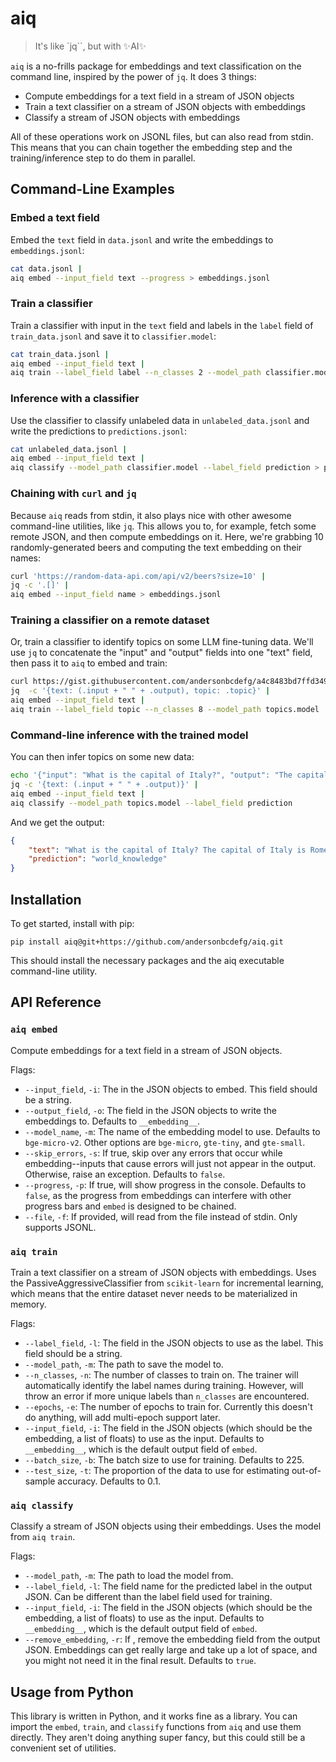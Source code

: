 # aiq
> It's like `jq``, but with ✨AI✨

`aiq` is a no-frills package for embeddings and text classification on the command line, inspired by the power of `jq`. It does 3 things:
- Compute embeddings for a text field in a stream of JSON objects
- Train a text classifier on a stream of JSON objects with embeddings
- Classify a stream of JSON objects with embeddings

All of these operations work on JSONL files, but can also read from stdin. This means that you can chain together the embedding step and the training/inference step to do them in parallel.

## Command-Line Examples

### Embed a text field
Embed the `text` field in `data.jsonl` and write the embeddings to `embeddings.jsonl`:
```bash
cat data.jsonl | 
aiq embed --input_field text --progress > embeddings.jsonl
```

### Train a classifier
Train a classifier with input in the `text` field and labels in the `label` field of `train_data.jsonl` and save it to `classifier.model`:
```bash
cat train_data.jsonl | 
aiq embed --input_field text | 
aiq train --label_field label --n_classes 2 --model_path classifier.model
```

### Inference with a classifier
Use the classifier to classify unlabeled data in `unlabeled_data.jsonl` and write the predictions to `predictions.jsonl`:
```bash
cat unlabeled_data.jsonl | 
aiq embed --input_field text | 
aiq classify --model_path classifier.model --label_field prediction > predictions.jsonl
```

### Chaining with `curl` and `jq`
Because `aiq` reads from stdin, it also plays nice with other awesome command-line utilities, like `jq`. This allows you to, for example, fetch some remote JSON, and then compute embeddings on it. Here, we're grabbing 10 randomly-generated beers and computing the text embedding on their names:
```bash
curl 'https://random-data-api.com/api/v2/beers?size=10' | 
jq -c '.[]' | 
aiq embed --input_field name > embeddings.jsonl
```

### Training a classifier on a remote dataset
Or, train a classifier to identify topics on some LLM fine-tuning data. We'll use `jq` to concatenate the "input" and "output" fields into one "text" field, then pass it to `aiq` to embed and train:
```bash
curl https://gist.githubusercontent.com/andersonbcdefg/a4c8483bd7ffd349e685a6c04660c179/raw/ff7c18b8530982312dafe5db750177fb3e8be186/topics.jsonl | 
jq  -c '{text: (.input + " " + .output), topic: .topic}' | 
aiq embed --input_field text | 
aiq train --label_field topic --n_classes 8 --model_path topics.model
```

### Command-line inference with the trained model
You can then infer topics on some new data:
```bash
echo '{"input": "What is the capital of Italy?", "output": "The capital of Italy is Rome."}' | 
jq -c '{text: (.input + " " + .output)}' | 
aiq embed --input_field text | 
aiq classify --model_path topics.model --label_field prediction
```

And we get the output:
```json
{
    "text": "What is the capital of Italy? The capital of Italy is Rome.", 
    "prediction": "world_knowledge"
}
```

## Installation
To get started, install with pip:
```
pip install aiq@git+https://github.com/andersonbcdefg/aiq.git
```

This should install the necessary packages and the aiq executable command-line utility.

## API Reference

### `aiq embed`
Compute embeddings for a text field in a stream of JSON objects.

Flags:
- `--input_field`, `-i`: The in the JSON objects to embed. This field should be a string.
- `--output_field`, `-o`: The field in the JSON objects to write the embeddings to. Defaults to `__embedding__`.
- `--model_name`, `-m`: The name of the embedding model to use. Defaults to `bge-micro-v2`. Other options are `bge-micro`, `gte-tiny`, and `gte-small`.
- `--skip_errors`, `-s`: If true, skip over any errors that occur while embedding--inputs that cause errors will just not appear in the output. Otherwise, raise an exception. Defaults to `false`.
- `--progress`, `-p`: If true, will show progress in the console. Defaults to `false`, as the progress from embeddings can interfere with other progress bars and `embed` is designed to be chained.
- `--file`, `-f`: If provided, will read from the file instead of stdin. Only supports JSONL.

### `aiq train`
Train a text classifier on a stream of JSON objects with embeddings. Uses the PassiveAggressiveClassifier from `scikit-learn` for incremental learning, which means that the entire dataset never needs to be materialized in memory.

Flags:
- `--label_field`, `-l`: The field in the JSON objects to use as the label. This field should be a string.
- `--model_path`, `-m`: The path to save the model to.
- `--n_classes`, `-n`: The number of classes to train on. The trainer will automatically identify the label names during training. However, will throw an error if more unique labels than `n_classes` are encountered.
- `--epochs`, `-e`: The number of epochs to train for. Currently this doesn't do anything, will add multi-epoch support later.
- `--input_field`, `-i`: The field in the JSON objects (which should be the embedding, a list of floats) to use as the input. Defaults to `__embedding__`, which is the default output field of `embed`.
- `--batch_size`, `-b`: The batch size to use for training. Defaults to 225.
- `--test_size`, `-t`: The proportion of the data to use for estimating out-of-sample accuracy. Defaults to 0.1.

### `aiq classify`
Classify a stream of JSON objects using their embeddings. Uses the model from `aiq train`.

Flags:
- `--model_path`, `-m`: The path to load the model from.
- `--label_field`, `-l`: The field name for the predicted label in the output JSON. Can be different than the label field used for training.
- `--input_field`, `-i`: The field in the JSON objects (which should be the embedding, a list of floats) to use as the input. Defaults to `__embedding__`, which is the default output field of `embed`.
- `--remove_embedding`, `-r`: If , remove the embedding field from the output JSON. Embeddings can get really large and take up a lot of space, and you might not need it in the final result. Defaults to `true`.

## Usage from Python
This library is written in Python, and it works fine as a library. You can import the `embed`, `train`, and `classify` functions from `aiq` and use them directly. They aren't doing anything super fancy, but this could still be a convenient set of utilities.